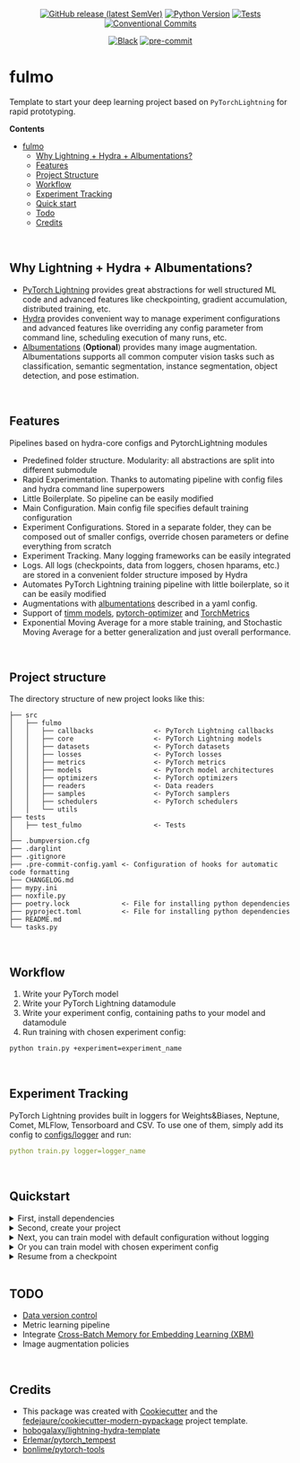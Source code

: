 <div align="center">

[![GitHub release (latest SemVer)](https://img.shields.io/github/v/release/jexio/fulmo?logo=github)](https://github.com/jexio/fulmo/releases)
[![Python Version](https://img.shields.io/badge/python-3.8%20%7C%203.9-blue?logo=python)](https://www.python.org/)
[![Tests](https://github.com/jexio/fulmo/workflows/tests/badge.svg)](https://github.com/jexio/fulmo/actions?workflow=tests)
[![Conventional Commits](https://img.shields.io/badge/Conventional%20Commits-1.0.0-yellow.svg?style=flat-square)](https://conventionalcommits.org)

[![Black](https://img.shields.io/badge/code%20style-black-000000.svg)](https://github.com/psf/black)
[![pre-commit](https://img.shields.io/badge/pre--commit-enabled-brightgreen?logo=pre-commit&logoColor=white)](https://github.com/pre-commit/pre-commit)

</div>

# fulmo

Template to start your deep learning project based on `PyTorchLightning` for rapid prototyping.

**Contents**
- [fulmo](#fulmo)
  - [Why Lightning + Hydra + Albumentations?](#why-lightning--hydra--albumentations)
  - [Features](#features)
  - [Project Structure](#project-structure)
  - [Workflow](#workflow)
  - [Experiment Tracking](#experiment-tracking)
  - [Quick start](#quickstart)
  - [Todo](#todo)
  - [Credits](#credits)
<br>
    
## Why Lightning + Hydra + Albumentations?
- [PyTorch Lightning][PyTorchLightning/pytorch-lightning] provides great abstractions for well structured ML code and advanced features like checkpointing, gradient accumulation, distributed training, etc.
- [Hydra][facebookresearch/hydra] provides convenient way to manage experiment configurations and advanced features like overriding any config parameter from command line, scheduling execution of many runs, etc.
- [Albumentations][albumentations-team/albumentations] (**Optional**) provides many image augmentation. Albumentations supports all common computer vision tasks such as classification, semantic segmentation, instance segmentation, object detection, and pose estimation. 
<br>

## Features

Pipelines based on hydra-core configs and PytorchLightning modules
- Predefined folder structure. Modularity: all abstractions are split into different submodule
- Rapid Experimentation. Thanks to automating pipeline with config files and hydra command line superpowers
- Little Boilerplate. So pipeline can be easily modified
- Main Configuration. Main config file specifies default training configuration
- Experiment Configurations. Stored in a separate folder, they can be composed out of smaller configs, override chosen parameters or define everything from scratch
- Experiment Tracking. Many logging frameworks can be easily integrated
- Logs. All logs (checkpoints, data from loggers, chosen hparams, etc.) are stored in a convenient folder structure imposed by Hydra 
- Automates PyTorch Lightning training pipeline with little boilerplate, so it can be easily modified
- Augmentations with [albumentations][albumentations-team/albumentations] described in a yaml config.
- Support of [timm models][rwightman/pytorch-image-models], [pytorch-optimizer][jettify/pytorch-optimizer] and [TorchMetrics][PyTorchLightning/pytorch-metrics]
- Exponential Moving Average for a more stable training, and Stochastic Moving Average for a better generalization and just overall performance.

<br>

## Project structure
The directory structure of new project looks like this: 
```
├── src
│   ├── fulmo
│   │   ├── callbacks               <- PyTorch Lightning callbacks
│   │   ├── core                    <- PyTorch Lightning models
│   │   ├── datasets                <- PyTorch datasets
│   │   ├── losses                  <- PyTorch losses
│   │   ├── metrics                 <- PyTorch metrics  
│   │   ├── models                  <- PyTorch model architectures
│   │   ├── optimizers              <- PyTorch optimizers
│   │   ├── readers                 <- Data readers
│   │   ├── samples                 <- PyTorch samplers
│   │   ├── schedulers              <- PyTorch schedulers
│   │   └── utils
├── tests
│   ├── test_fulmo                  <- Tests
│
├── .bumpversion.cfg
├── .darglint
├── .gitignore
├── .pre-commit-config.yaml <- Configuration of hooks for automatic code formatting
├── CHANGELOG.md
├── mypy.ini
├── noxfile.py
├── poetry.lock             <- File for installing python dependencies
├── pyproject.toml          <- File for installing python dependencies
├── README.md
└── tasks.py
```

<br>

## Workflow
1. Write your PyTorch model
2. Write your PyTorch Lightning datamodule
3. Write your experiment config, containing paths to your model and datamodule
4. Run training with chosen experiment config:<br>
```bash
python train.py +experiment=experiment_name
```
<br>

## Experiment Tracking
PyTorch Lightning provides built in loggers for Weights&Biases, Neptune, Comet, MLFlow, Tensorboard and CSV. To use one of them, simply add its config to [configs/logger](configs/logger) and run:
 ```yaml
python train.py logger=logger_name
```
<br>

## Quickstart

<details>
<summary>First, install dependencies</summary>

```yaml
pip install fulmo | poetry add fulmo
```

</details>

<details>
<summary>Second, create your project</summary>

See [examples](https://github.com/jexio/g2net/tree/master/configs) folder.

</details>

<details>
<summary>Next, you can train model with default configuration without logging</summary>

```yaml
python train.py
```

</details>

<details>
<summary>Or you can train model with chosen experiment config</summary>

```yaml
python train.py +experiment=experiment_name
```

</details>

<details>
<summary>Resume from a checkpoint</summary>

```yaml
# checkpoint can be either path or URL
# path should be either absolute or prefixed with `${work_dir}/`
# use quotes '' around argument or otherwise $ symbol breaks it
python train.py '+trainer.resume_from_checkpoint=${work_dir}/logs/runs/2021-06-23/16-50-49/checkpoints/last.ckpt'
```

</details>

<br>

## TODO
- [Data version control][dvc]
- Metric learning pipeline
- Integrate [Cross-Batch Memory for Embedding Learning (XBM)][msight-tech/research-xbm]
- Image augmentation policies

<br>

## Credits
* This package was created with [Cookiecutter][cookiecutter] and the [fedejaure/cookiecutter-modern-pypackage][cookiecutter-modern-pypackage] project template.
* [hobogalaxy/lightning-hydra-template][hobogalaxy/lightning-hydra-template]
* [Erlemar/pytorch_tempest][Erlemar/pytorch_tempest]
* [bonlime/pytorch-tools][bonlime/pytorch-tools]


[cookiecutter]: https://github.com/cookiecutter/cookiecutter
[cookiecutter-modern-pypackage]: https://github.com/fedejaure/cookiecutter-modern-pypackage
[PyTorchLightning/pytorch-lightning]: https://github.com/PyTorchLightning/pytorch-lightning
[PyTorchLightning/pytorch-metrics]: https://github.com/PytorchLightning/metrics
[hobogalaxy/lightning-hydra-template]: https://github.com/hobogalaxy/lightning-hydra-template
[albumentations-team/albumentations]: https://github.com/albumentations-team/albumentations
[facebookresearch/hydra]: https://github.com/facebookresearch/hydra
[rwightman/pytorch-image-models]: https://github.com/rwightman/pytorch-image-models
[jettify/pytorch-optimizer]: https://github.com/jettify/pytorch-optimizer
[bonlime/pytorch-tools]: https://github.com/bonlime/pytorch-tools
[Erlemar/pytorch_tempest]: https://github.com/Erlemar/pytorch_tempest
[msight-tech/research-xbm]: https://github.com/msight-tech/research-xbm
[mlflow]: https://mlflow.org/
[dvc]: https://dvc.org/
[ClearML]: https://clear.ml/
[commitizen-tools/commitizen]: https://github.com/commitizen-tools/commitizen
